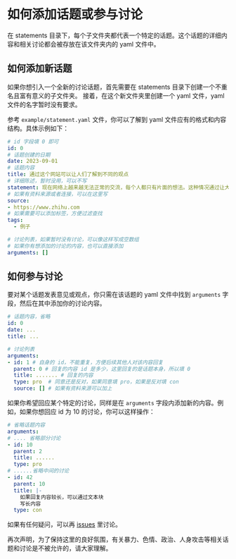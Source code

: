 # 如何添加话题或参与讨论

在 statements 目录下，每个子文件夹都代表一个特定的话题。这个话题的详细内容和相关讨论都会被存放在该文件夹内的 yaml 文件中。

## 如何添加新话题
如果你想引入一个全新的讨论话题，首先需要在 statements 目录下创建一个不重名且富有意义的子文件夹。
接着，在这个新文件夹里创建一个 yaml 文件，yaml 文件的名字暂时没有要求。

参考 `example/statement.yaml` 文件，你可以了解到 yaml 文件应有的格式和内容结构。具体示例如下：

```yaml
# id 字段填 0 即可
id: 0
# 话题创建的日期
date: 2023-09-01
# 话题内容
title: 通过这个网站可以让人们了解到不同的观点
# 详细陈述，暂时没用，可以不写
statement: 现在网络上越来越无法正常的交流，每个人都只有片面的想法。这种情况通过让大家看到不同的观点可以改变
# 如果有资料来源或者连接，可以在这里写
source:
- https://www.zhihu.com
# 如果需要可以添加标签，方便过滤查找
tags:
  - 例子

# 讨论列表，如果暂时没有讨论，可以像这样写成空数组
# 如果你有想添加的讨论的内容，也可以直接添加
arguments: []
```

## 如何参与讨论

要对某个话题发表意见或观点，你只需在该话题的 yaml 文件中找到 `arguments` 字段，然后在其中添加你的讨论内容。

```yaml
# 话题内容，省略
id: 0
date: ...
title: ...

# 讨论列表
arguments:
- id: 1 # 自身的 id，不能重复，方便后续其他人对该内容回复
  parent: 0 # 回复的内容 id 是多少，这里回复的是话题本身，所以填 0
  title: ....... # 回复的内容
  type: pro  # 同意还是反对，如果同意填 pro，如果是反对填 con
  source: [] # 如果有资料来源可以加上
```

如果你希望回应某个特定的讨论，同样是在 `arguments` 字段内添加新的内容。例如，如果你想回应 id 为 10 的讨论，你可以这样操作：

```yaml
# 省略话题内容
arguments:
# .... 省略部分讨论
- id: 10
  parent: 2
  title: ......
  type: pro
# ......省略中间的讨论
- id: 42
  parent: 10
  title: |-
    如果回复内容较长，可以通过文本块
    写长内容
  type: con
```

如果有任何疑问，可以再 [issues](https://github.com/wbzejg/wbzejg.github.io/issues) 里讨论。

再次声明，为了保持这里的良好氛围，有关暴力、色情、政治、人身攻击等相关话题和讨论是不被允许的，请大家理解。